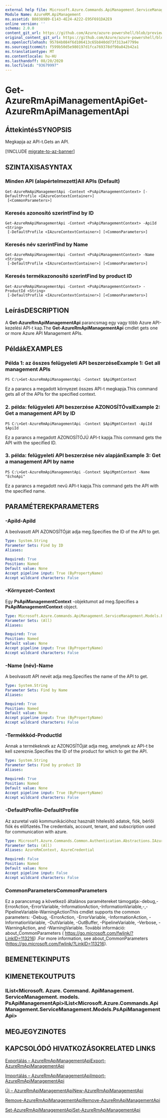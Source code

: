 ```yaml
---
external help file: Microsoft.Azure.Commands.ApiManagement.ServiceManagement.dll-Help.xml
Module Name: AzureRM.ApiManagement
ms.assetid: B80389B9-E143-4E24-A222-E95F691DA2E9
online version: ''
schema: 2.0.0
content_git_url: https://github.com/Azure/azure-powershell/blob/preview/src/ResourceManager/ApiManagement/Commands.ApiManagement/help/Get-AzureRmApiManagementApi.md
original_content_git_url: https://github.com/Azure/azure-powershell/blob/preview/src/ResourceManager/ApiManagement/Commands.ApiManagement/help/Get-AzureRmApiManagementApi.md
ms.openlocfilehash: 95784b084f6d106413c65b840dd73f313a47799e
ms.sourcegitcommit: f599b50d5e980197d1fca769378df90a842b42a1
ms.translationtype: MT
ms.contentlocale: hu-HU
ms.lasthandoff: 08/20/2020
ms.locfileid: "93679997"
---
```

# <span data-ttu-id="10b02-101">Get-AzureRmApiManagementApi</span><span class="sxs-lookup"><span data-stu-id="10b02-101">Get-AzureRmApiManagementApi</span></span>

## <span data-ttu-id="10b02-102">Áttekintés</span><span class="sxs-lookup"><span data-stu-id="10b02-102">SYNOPSIS</span></span>
<span data-ttu-id="10b02-103">Megkapja az API-t.</span><span class="sxs-lookup"><span data-stu-id="10b02-103">Gets an API.</span></span>

[!INCLUDE [migrate-to-az-banner](../../includes/migrate-to-az-banner.md)]

## <span data-ttu-id="10b02-104">SZINTAXISA</span><span class="sxs-lookup"><span data-stu-id="10b02-104">SYNTAX</span></span>

### <span data-ttu-id="10b02-105">Minden API (alapértelmezett)</span><span class="sxs-lookup"><span data-stu-id="10b02-105">All APIs (Default)</span></span>
```
Get-AzureRmApiManagementApi -Context <PsApiManagementContext> [-DefaultProfile <IAzureContextContainer>]
 [<CommonParameters>]
```

### <span data-ttu-id="10b02-106">Keresés azonosító szerint</span><span class="sxs-lookup"><span data-stu-id="10b02-106">Find by ID</span></span>
```
Get-AzureRmApiManagementApi -Context <PsApiManagementContext> -ApiId <String>
 [-DefaultProfile <IAzureContextContainer>] [<CommonParameters>]
```

### <span data-ttu-id="10b02-107">Keresés név szerint</span><span class="sxs-lookup"><span data-stu-id="10b02-107">Find by Name</span></span>
```
Get-AzureRmApiManagementApi -Context <PsApiManagementContext> -Name <String>
 [-DefaultProfile <IAzureContextContainer>] [<CommonParameters>]
```

### <span data-ttu-id="10b02-108">Keresés termékazonosító szerint</span><span class="sxs-lookup"><span data-stu-id="10b02-108">Find by product ID</span></span>
```
Get-AzureRmApiManagementApi -Context <PsApiManagementContext> -ProductId <String>
 [-DefaultProfile <IAzureContextContainer>] [<CommonParameters>]
```

## <span data-ttu-id="10b02-109">Leírás</span><span class="sxs-lookup"><span data-stu-id="10b02-109">DESCRIPTION</span></span>
<span data-ttu-id="10b02-110">A **Get-AzureRmApiManagementApi** parancsmag egy vagy több Azure API-kezelési API-t kap.</span><span class="sxs-lookup"><span data-stu-id="10b02-110">The **Get-AzureRmApiManagementApi** cmdlet gets one or more Azure API Management APIs.</span></span>

## <span data-ttu-id="10b02-111">Példák</span><span class="sxs-lookup"><span data-stu-id="10b02-111">EXAMPLES</span></span>

### <span data-ttu-id="10b02-112">Példa 1: az összes felügyeleti API beszerzése</span><span class="sxs-lookup"><span data-stu-id="10b02-112">Example 1: Get all management APIs</span></span>
```
PS C:\>Get-AzureRmApiManagementApi -Context $ApiMgmtContext
```

<span data-ttu-id="10b02-113">Ez a parancs a megadott környezet összes API-t megkapja.</span><span class="sxs-lookup"><span data-stu-id="10b02-113">This command gets all of the APIs for the specified context.</span></span>

### <span data-ttu-id="10b02-114">2. példa: felügyeleti API beszerzése AZONOSÍTÓval</span><span class="sxs-lookup"><span data-stu-id="10b02-114">Example 2: Get a management API by ID</span></span>
```
PS C:\>Get-AzureRmApiManagementApi -Context $ApiMgmtContext -ApiId $ApiId
```

<span data-ttu-id="10b02-115">Ez a parancs a megadott AZONOSÍTÓJÚ API-t kapja.</span><span class="sxs-lookup"><span data-stu-id="10b02-115">This command gets the API with the specified ID.</span></span>

### <span data-ttu-id="10b02-116">3. példa: felügyeleti API beszerzése név alapján</span><span class="sxs-lookup"><span data-stu-id="10b02-116">Example 3: Get a management API by name</span></span>
```
PS C:\>Get-AzureRmApiManagementApi -Context $ApiMgmtContext -Name "EchoApi"
```

<span data-ttu-id="10b02-117">Ez a parancs a megadott nevű API-t kapja.</span><span class="sxs-lookup"><span data-stu-id="10b02-117">This command gets the API with the specified name.</span></span>

## <span data-ttu-id="10b02-118">PARAMÉTEREK</span><span class="sxs-lookup"><span data-stu-id="10b02-118">PARAMETERS</span></span>

### <span data-ttu-id="10b02-119">-ApiId</span><span class="sxs-lookup"><span data-stu-id="10b02-119">-ApiId</span></span>
<span data-ttu-id="10b02-120">A beolvasott API AZONOSÍTÓját adja meg.</span><span class="sxs-lookup"><span data-stu-id="10b02-120">Specifies the ID of the API to get.</span></span>

```yaml
Type: System.String
Parameter Sets: Find by ID
Aliases: 

Required: True
Position: Named
Default value: None
Accept pipeline input: True (ByPropertyName)
Accept wildcard characters: False
```

### <span data-ttu-id="10b02-121">-Környezet</span><span class="sxs-lookup"><span data-stu-id="10b02-121">-Context</span></span>
<span data-ttu-id="10b02-122">Egy **PsApiManagementContext** -objektumot ad meg.</span><span class="sxs-lookup"><span data-stu-id="10b02-122">Specifies a **PsApiManagementContext** object.</span></span>

```yaml
Type: Microsoft.Azure.Commands.ApiManagement.ServiceManagement.Models.PsApiManagementContext
Parameter Sets: (All)
Aliases: 

Required: True
Position: Named
Default value: None
Accept pipeline input: True (ByPropertyName)
Accept wildcard characters: False
```

### <span data-ttu-id="10b02-123">-Name (név)</span><span class="sxs-lookup"><span data-stu-id="10b02-123">-Name</span></span>
<span data-ttu-id="10b02-124">A beolvasott API nevét adja meg.</span><span class="sxs-lookup"><span data-stu-id="10b02-124">Specifies the name of the API to get.</span></span>

```yaml
Type: System.String
Parameter Sets: Find by Name
Aliases: 

Required: True
Position: Named
Default value: None
Accept pipeline input: True (ByPropertyName)
Accept wildcard characters: False
```

### <span data-ttu-id="10b02-125">-Termékkód</span><span class="sxs-lookup"><span data-stu-id="10b02-125">-ProductId</span></span>
<span data-ttu-id="10b02-126">Annak a termékeknek az AZONOSÍTÓját adja meg, amelynek az API-t be kell szereznie.</span><span class="sxs-lookup"><span data-stu-id="10b02-126">Specifies the ID of the product for which to get the API.</span></span>

```yaml
Type: System.String
Parameter Sets: Find by product ID
Aliases: 

Required: True
Position: Named
Default value: None
Accept pipeline input: True (ByPropertyName)
Accept wildcard characters: False
```

### <span data-ttu-id="10b02-127">-DefaultProfile</span><span class="sxs-lookup"><span data-stu-id="10b02-127">-DefaultProfile</span></span>
<span data-ttu-id="10b02-128">Az azuretal való kommunikációhoz használt hitelesítő adatok, fiók, bérlői fiók és előfizetés.</span><span class="sxs-lookup"><span data-stu-id="10b02-128">The credentials, account, tenant, and subscription used for communication with azure.</span></span>

```yaml
Type: Microsoft.Azure.Commands.Common.Authentication.Abstractions.IAzureContextContainer
Parameter Sets: (All)
Aliases: AzureRmContext, AzureCredential

Required: False
Position: Named
Default value: None
Accept pipeline input: False
Accept wildcard characters: False
```

### <span data-ttu-id="10b02-129">CommonParameters</span><span class="sxs-lookup"><span data-stu-id="10b02-129">CommonParameters</span></span>
<span data-ttu-id="10b02-130">Ez a parancsmag a következő általános paramétereket támogatja:-debug,-ErrorAction,-ErrorVariable,-InformationAction,-InformationVariable,-,-PipelineVariable-WarningAction</span><span class="sxs-lookup"><span data-stu-id="10b02-130">This cmdlet supports the common parameters: -Debug, -ErrorAction, -ErrorVariable, -InformationAction, -InformationVariable, -OutVariable, -OutBuffer, -PipelineVariable, -Verbose, -WarningAction, and -WarningVariable.</span></span> <span data-ttu-id="10b02-131">További információ: about_CommonParameters ( https://go.microsoft.com/fwlink/?LinkID=113216) .</span><span class="sxs-lookup"><span data-stu-id="10b02-131">For more information, see about_CommonParameters (https://go.microsoft.com/fwlink/?LinkID=113216).</span></span>

## <span data-ttu-id="10b02-132">BEMENETEK</span><span class="sxs-lookup"><span data-stu-id="10b02-132">INPUTS</span></span>

## <span data-ttu-id="10b02-133">KIMENETEK</span><span class="sxs-lookup"><span data-stu-id="10b02-133">OUTPUTS</span></span>

### <span data-ttu-id="10b02-134">IList<Microsoft. Azure. Command. ApiManagement. ServiceManagement. models. PsApiManagementApi></span><span class="sxs-lookup"><span data-stu-id="10b02-134">IList<Microsoft.Azure.Commands.ApiManagement.ServiceManagement.Models.PsApiManagementApi></span></span>

## <span data-ttu-id="10b02-135">MEGJEGYZI</span><span class="sxs-lookup"><span data-stu-id="10b02-135">NOTES</span></span>

## <span data-ttu-id="10b02-136">KAPCSOLÓDÓ HIVATKOZÁSOK</span><span class="sxs-lookup"><span data-stu-id="10b02-136">RELATED LINKS</span></span>

[<span data-ttu-id="10b02-137">Exportálás – AzureRmApiManagementApi</span><span class="sxs-lookup"><span data-stu-id="10b02-137">Export-AzureRmApiManagementApi</span></span>](./Export-AzureRmApiManagementApi.md)

[<span data-ttu-id="10b02-138">Importálás – AzureRmApiManagementApi</span><span class="sxs-lookup"><span data-stu-id="10b02-138">Import-AzureRmApiManagementApi</span></span>](./Import-AzureRmApiManagementApi.md)

[<span data-ttu-id="10b02-139">Új – AzureRmApiManagementApi</span><span class="sxs-lookup"><span data-stu-id="10b02-139">New-AzureRmApiManagementApi</span></span>](./New-AzureRmApiManagementApi.md)

[<span data-ttu-id="10b02-140">Remove-AzureRmApiManagementApi</span><span class="sxs-lookup"><span data-stu-id="10b02-140">Remove-AzureRmApiManagementApi</span></span>](./Remove-AzureRmApiManagementApi.md)

[<span data-ttu-id="10b02-141">Set-AzureRmApiManagementApi</span><span class="sxs-lookup"><span data-stu-id="10b02-141">Set-AzureRmApiManagementApi</span></span>](./Set-AzureRmApiManagementApi.md)


